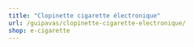 ```yaml
---
title: "Clopinette cigarette électronique"
url: /guipavas/clopinette-cigarette-electronique/
shop: e-cigarette
---
```

